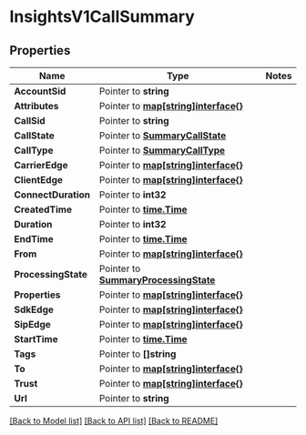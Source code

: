 # InsightsV1CallSummary

## Properties
Name | Type | Notes
------------ | ------------- | -------------
**AccountSid** | Pointer to **string** | 
**Attributes** | Pointer to [**map[string]interface{}**](.md) | 
**CallSid** | Pointer to **string** | 
**CallState** | Pointer to [**SummaryCallState**](summary_call_state.md) | 
**CallType** | Pointer to [**SummaryCallType**](summary_call_type.md) | 
**CarrierEdge** | Pointer to [**map[string]interface{}**](.md) | 
**ClientEdge** | Pointer to [**map[string]interface{}**](.md) | 
**ConnectDuration** | Pointer to **int32** | 
**CreatedTime** | Pointer to [**time.Time**](time.Time.md) | 
**Duration** | Pointer to **int32** | 
**EndTime** | Pointer to [**time.Time**](time.Time.md) | 
**From** | Pointer to [**map[string]interface{}**](.md) | 
**ProcessingState** | Pointer to [**SummaryProcessingState**](summary_processing_state.md) | 
**Properties** | Pointer to [**map[string]interface{}**](.md) | 
**SdkEdge** | Pointer to [**map[string]interface{}**](.md) | 
**SipEdge** | Pointer to [**map[string]interface{}**](.md) | 
**StartTime** | Pointer to [**time.Time**](time.Time.md) | 
**Tags** | Pointer to **[]string** | 
**To** | Pointer to [**map[string]interface{}**](.md) | 
**Trust** | Pointer to [**map[string]interface{}**](.md) | 
**Url** | Pointer to **string** | 

[[Back to Model list]](../README.md#documentation-for-models) [[Back to API list]](../README.md#documentation-for-api-endpoints) [[Back to README]](../README.md)


